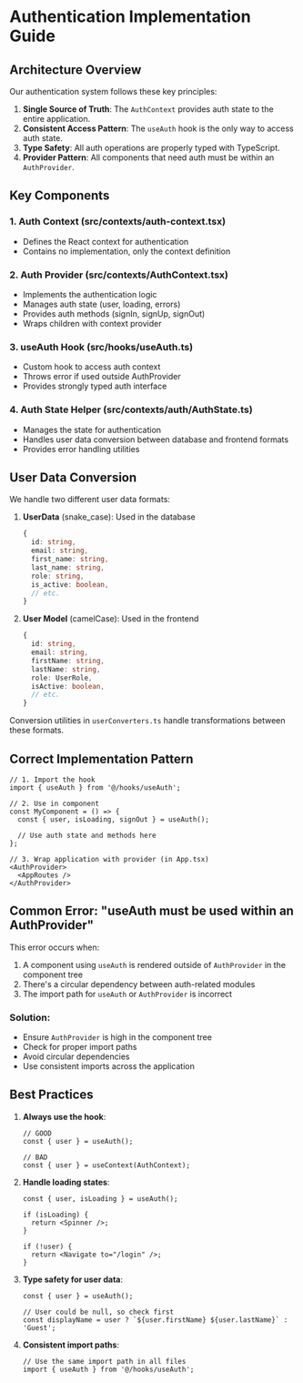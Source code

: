 
# Authentication Implementation Guide

## Architecture Overview

Our authentication system follows these key principles:

1. **Single Source of Truth**: The `AuthContext` provides auth state to the entire application.
2. **Consistent Access Pattern**: The `useAuth` hook is the only way to access auth state.
3. **Type Safety**: All auth operations are properly typed with TypeScript.
4. **Provider Pattern**: All components that need auth must be within an `AuthProvider`.

## Key Components

### 1. Auth Context (src/contexts/auth-context.tsx)
- Defines the React context for authentication
- Contains no implementation, only the context definition

### 2. Auth Provider (src/contexts/AuthContext.tsx)
- Implements the authentication logic
- Manages auth state (user, loading, errors)
- Provides auth methods (signIn, signUp, signOut)
- Wraps children with context provider

### 3. useAuth Hook (src/hooks/useAuth.ts)
- Custom hook to access auth context
- Throws error if used outside AuthProvider
- Provides strongly typed auth interface

### 4. Auth State Helper (src/contexts/auth/AuthState.ts)
- Manages the state for authentication
- Handles user data conversion between database and frontend formats
- Provides error handling utilities

## User Data Conversion

We handle two different user data formats:

1. **UserData** (snake_case): Used in the database
   ```typescript
   {
     id: string,
     email: string,
     first_name: string,
     last_name: string,
     role: string,
     is_active: boolean,
     // etc.
   }
   ```

2. **User Model** (camelCase): Used in the frontend
   ```typescript
   {
     id: string,
     email: string,
     firstName: string,
     lastName: string,
     role: UserRole,
     isActive: boolean,
     // etc.
   }
   ```

Conversion utilities in `userConverters.ts` handle transformations between these formats.

## Correct Implementation Pattern

```tsx
// 1. Import the hook
import { useAuth } from '@/hooks/useAuth';

// 2. Use in component
const MyComponent = () => {
  const { user, isLoading, signOut } = useAuth();
  
  // Use auth state and methods here
};

// 3. Wrap application with provider (in App.tsx)
<AuthProvider>
  <AppRoutes />
</AuthProvider>
```

## Common Error: "useAuth must be used within an AuthProvider"

This error occurs when:
1. A component using `useAuth` is rendered outside of `AuthProvider` in the component tree
2. There's a circular dependency between auth-related modules
3. The import path for `useAuth` or `AuthProvider` is incorrect

### Solution:
- Ensure `AuthProvider` is high in the component tree
- Check for proper import paths
- Avoid circular dependencies
- Use consistent imports across the application

## Best Practices

1. **Always use the hook**:
   ```tsx
   // GOOD
   const { user } = useAuth();
   
   // BAD
   const { user } = useContext(AuthContext);
   ```

2. **Handle loading states**:
   ```tsx
   const { user, isLoading } = useAuth();
   
   if (isLoading) {
     return <Spinner />;
   }
   
   if (!user) {
     return <Navigate to="/login" />;
   }
   ```

3. **Type safety for user data**:
   ```tsx
   const { user } = useAuth();
   
   // User could be null, so check first
   const displayName = user ? `${user.firstName} ${user.lastName}` : 'Guest';
   ```
   
4. **Consistent import paths**:
   ```tsx
   // Use the same import path in all files
   import { useAuth } from '@/hooks/useAuth';
   ```
